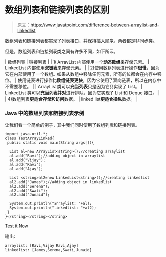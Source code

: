 # 数组列表和链接列表的区别

> 原文：<https://www.javatpoint.com/difference-between-arraylist-and-linkedlist>

数组列表和链接列表都实现了列表接口，并保持插入顺序。两者都是非同步类。

但是，数组列表和链接列表类之间有许多不同，如下所示。

| 数组列表 | 链接列表 |
| 1) ArrayList 内部使用一个**动态数组**来存储元素。 | LinkedList 内部使用**双链表**来存储元素。 |
| 2)使用数组列表进行操作**很慢**，因为它在内部使用了一个数组。如果从数组中移除任何元素，所有的位都会在内存中移位。 | 使用链表进行操作**比数组链表更快**，因为它使用了双向链表，所以在内存中不需要移位。 |
| ArrayList 类可以**充当列表**只是因为它只实现了 List。 | LinkedList 类可以**充当列表并对**进行排队，因为它实现了 List 和 Deque 接口。 |
| 4)数组列表**更适合存储和访问**数据。 | linked list**更适合操纵**数据。 |

### Java 中的数组列表和链接列表示例

让我们看一个简单的例子，其中我们同时使用了数组列表和链接列表。

```
import java.util.*;  
class TestArrayLinked{  
 public static void main(String args[]){  

  List al=new ArrayList<string>();//creating arraylist  
  al.add("Ravi");//adding object in arraylist  
  al.add("Vijay");  
  al.add("Ravi");  
  al.add("Ajay");  

  List <string>al2=new LinkedList<string>();//creating linkedlist  
  al2.add("James");//adding object in linkedlist  
  al2.add("Serena");  
  al2.add("Swati");  
  al2.add("Junaid");  

  System.out.println("arraylist: "+al);
  System.out.println("linkedlist: "+al2);
 }  
}</string></string></string> 
```

[Test it Now](https://www.javatpoint.com/opr/test.jsp?filename=TestArrayLinked)

输出:

```
arraylist: [Ravi,Vijay,Ravi,Ajay]
linkedlist: [James,Serena,Swati,Junaid]

```